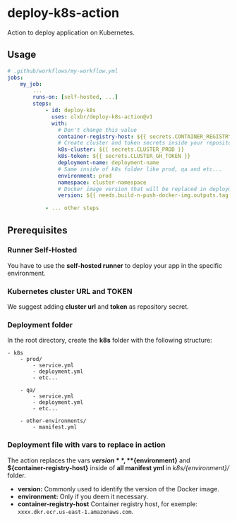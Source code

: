 # deploy-k8s-action
Action to deploy application on Kubernetes.

## Usage

```yaml
# .github/workflows/my-workflow.yml
jobs:
    my_job:
        ...
        runs-on: [self-hosted, ...]
        steps:
            - id: deploy-k8s
              uses: olxbr/deploy-k8s-action@v1
              with:
                # Don't change this value
                container-registry-host: ${{ secrets.CONTAINER_REGISTRY_HOST }}
                # Create cluster and token secrets inside your repository
                k8s-cluster: ${{ secrets.CLUSTER_PROD }}
                k8s-token: ${{ secrets.CLUSTER_GH_TOKEN }}
                deployment-name: deployment-name
                # Same inside of k8s folder like prod, qa and etc...
                environment: prod
                namespace: cluster-namespace
                # Docker image version that will be replaced in deployment.yml
                version: ${{ needs.build-n-push-docker-img.outputs.tag }}

            - ... other steps
```

## Prerequisites

### Runner Self-Hosted
You have to use the **self-hosted runner** to deploy your app in the specific environment.

### Kubernetes cluster URL and TOKEN
We suggest adding **cluster url** and **token** as repository secret.

### Deployment folder
In the root directory, create the **k8s** folder with the following structure:

```
- k8s
    - prod/
        - service.yml
        - deployment.yml
        - etc...

    - qa/
        - service.yml
        - deployment.yml
        - etc...

    - other-environments/
        - manifest.yml
```

### Deployment file with vars to replace in action
The action replaces the vars **${version}**, **${environment}** and **${container-registry-host}** inside of **all manifest yml** in *k8s/{environment}/* folder.

- **version:** Commonly used to identify the version of the Docker image.
- **environment:** Only if you deem it necessary.
- **container-registry-host** Container registry host, for exemple: `xxxx.dkr.ecr.us-east-1.amazonaws.com`.
